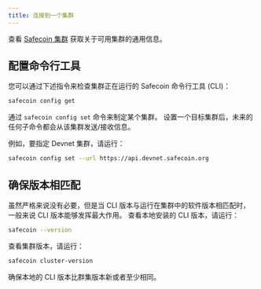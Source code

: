 ```yaml
---
title: 连接到一个集群
---
```


查看 [Safecoin 集群](../clusters.md) 获取关于可用集群的通用信息。

## 配置命令行工具

您可以通过下述指令来检查集群正在运行的 Safecoin 命令行工具 (CLI)：

```bash
safecoin config get
```

通过 `safecoin config set` 命令来制定某个集群。 设置一个目标集群后，未来的任何子命令都会从该集群发送/接收信息。

例如，要指定 Devnet 集群，请运行：

```bash
safecoin config set --url https://api.devnet.safecoin.org
```

## 确保版本相匹配

虽然严格来说没有必要，但是当 CLI 版本与运行在集群中的软件版本相匹配时，一般来说 CLI 版本能够发挥最大作用。 查看本地安装的 CLI 版本，请运行：

```bash
safecoin --version
```

查看集群版本，请运行：

```bash
safecoin cluster-version
```

确保本地的 CLI 版本比群集版本新或者至少相同。
